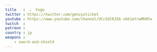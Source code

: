 ```yaml
---
title   :  。 Yugo
twitter : https://twitter.com/genzyuticket
youtube : https://www.youtube.com/channel/UCcSdlRJEA-s661eYrwMhRFw
twitch  :
patreon :
country : jp
weapons :
    - sword-and-shield
---
```

